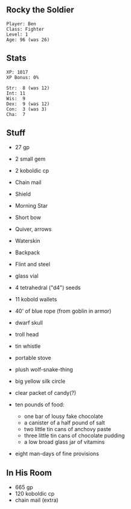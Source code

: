 
## Rocky the Soldier

    Player: Ben
    Class: Fighter
    Level: 1
    Age: 96 (was 26)

## Stats

    XP: 1017
    XP Bonus: 0%

    Str:  8 (was 12)
    Int: 11
    Wis:  9
    Dex:  9 (was 12)
    Con:  3 (was 3)
    Cha:  7

## Stuff

* 27 gp
* 2 small gem
* 2 koboldic cp
* Chain mail
* Shield
* Morning Star
* Short bow
* Quiver, arrows
* Waterskin
* Backpack
* Flint and steel
* glass vial
* 4 tetrahedral ("d4") seeds
* 11 kobold wallets
* 40' of blue rope (from goblin in armor)
* dwarf skull
* troll head
* tin whistle
* portable stove
* plush wolf-snake-thing
* big yellow silk circle
* clear packet of candy(?)

* ten pounds of food:
  * one bar of lousy fake chocolate
  * a canister of a half pound of salt
  * two little tin cans of anchovy paste
  * three little tin cans of chocolate pudding
  * a low broad glass jar of vitamins
* eight man-days of fine provisions

## In His Room

* 665 gp
* 120 koboldic cp
* chain mail (extra)

